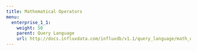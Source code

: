 ```yaml
---
title: Mathematical Operators
menu:
  enterprise_1_1:
    weight: 50
    parent: Query Language
    url: http://docs.influxdata.com/influxdb/v1.1/query_language/math_operators/
---
```

